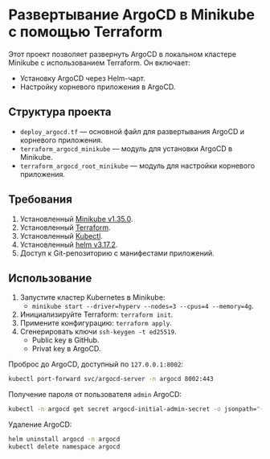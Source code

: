 # Развертывание ArgoCD в Minikube с помощью Terraform

Этот проект позволяет развернуть ArgoCD в локальном кластере Minikube с использованием Terraform. Он включает:
- Установку ArgoCD через Helm-чарт.
- Настройку корневого приложения в ArgoCD.

## Структура проекта
- `deploy_argocd.tf` — основной файл для развертывания ArgoCD и корневого приложения.
- `terraform_argocd_minikube` — модуль для установки ArgoCD в Minikube.
- `terraform_argocd_root_minikube` — модуль для настройки корневого приложения.

## Требования
1. Установленный [Minikube v1.35.0](https://github.com/kubernetes/minikube/releases/tag/v1.35.0).
2. Установленный [Terraform](https://developer.hashicorp.com/terraform/install).
3. Установленный [Kubectl](https://kubernetes.io/docs/tasks/tools/#kubectl).
4. Установленный [helm v3.17.2](https://github.com/helm/helm/releases/tag/v3.17.2).
4. Доступ к Git-репозиторию с манифестами приложений.

## Использование
1. Запустите кластер Kubernetes в Minikube:
    - `minikube start --driver=hyperv --nodes=3 --cpus=4 --memory=4g`.
2. Инициализируйте Terraform: `terraform init`.
3. Примените конфигурацию: `terraform apply`.
4. Сгенерировать ключи `ssh-keygen -t ed25519`.
    - Public key в GitHub.
    - Privat key в ArgoCD.


Проброс до ArgoCD, доступный по `127.0.0.1:8002`:
```bash
kubectl port-forward svc/argocd-server -n argocd 8002:443
```

Получение пароля от пользователя `admin` ArgoCD:
```bash
kubectl -n argocd get secret argocd-initial-admin-secret -o jsonpath="{.data.password}" | base64 -d
```

Удаление ArgoCD:
```bash
helm uninstall argocd -n argocd
kubectl delete namespace argocd
```